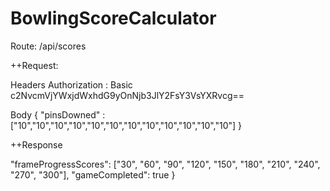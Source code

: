 # BowlingScoreCalculator

Route: /api/scores

++Request: 

Headers
 Authorization : Basic c2NvcmVjYWxjdWxhdG9yOnNjb3JlY2FsY3VsYXRvcg==
 
 Body
  {
    "pinsDowned" : ["10","10","10","10","10","10","10","10","10","10","10","10"]
  }
  
  ++Response
  
  "frameProgressScores": ["30", "60", "90", "120", "150", "180", "210", "240", "270", "300"],
   "gameCompleted": true
}
  
